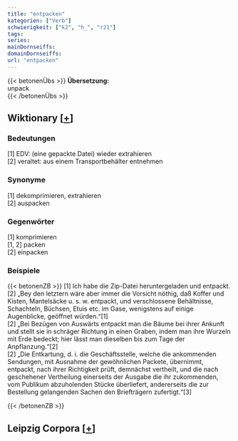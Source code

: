 ```yaml
---
title: "entpacken"
kategorien: ["Verb"]
schwierigkeit: ["k2", "h_", "r21"]
tags:
series:
mainDornseiffs:
domainDornseiffs:
url: "entpacken"
---
```


{{< betonenÜbs >}}
**Übersetzung:**  
unpack  
{{< /betonenÜbs >}}

## Wiktionary [[+](https://de.wiktionary.org/wiki/entpacken)]

### Bedeutungen
[1] EDV: (eine gepackte Datei) wieder extrahieren  
[2] veraltet: aus einem Transportbehälter entnehmen  

### Synonyme
[1] dekomprimieren, extrahieren  
[2] auspacken  

### Gegenwörter
[1] komprimieren  
[1, 2] packen  
[2] einpacken  

### Beispiele
{{< betonenZB >}}
[1] Ich habe die Zip-Datei heruntergeladen und entpackt.  
[2] „Bey den letztern wäre aber immer die Vorsicht nöthig, daß Koffer und Kisten, Mantelsäcke u. s. w. entpackt, und verschlossene Behältnisse, Schachteln, Büchsen, Etuis etc. im Gase, wenigstens auf einige Augenblicke, geöffnet würden.“[1]  
[2] „Bei Bezügen von Auswärts entpackt man die Bäume bei ihrer Ankunft und stellt sie in schräger Richtung in einen Graben, indem man ihre Wurzeln mit Erde bedeckt; hier lässt man dieselben bis zum Tage der Anpflanzung.“[2]  
[2] „Die Entkartung, d. i. die Geschäftsstelle, welche die ankommenden Sendungen, mit Ausnahme der gewöhnlichen Packete, übernimmt, entpackt, nach ihrer Richtigkeit prüft, demnächst vertheilt, und die nach geschehener Vertheilung einerseits der Ausgabe die ihr zukommenden, vom Publikum abzuholenden Stücke überliefert, andererseits die zur Bestellung gelangenden Sachen den Briefträgern zufertigt.“[3]  

{{< /betonenZB >}}

## Leipzig Corpora [[+](https://corpora.uni-leipzig.de/en/res?word=entpacken&corpusId=deu_newscrawl-public_2018)]


